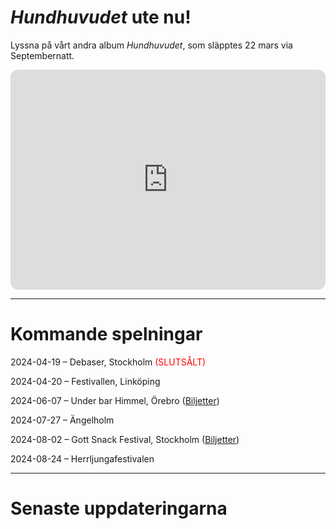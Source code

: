 
# *Hundhuvudet* ute nu!

Lyssna på vårt andra album *Hundhuvudet*, som släpptes 22 mars via Septembernatt.

<iframe style="border-radius:12px" src="https://open.spotify.com/embed/album/7Ec5WAhUNMu6Wqbj4YjTJb?utm_source=generator&theme=0" width="100%" height="352" frameBorder="0" allowfullscreen="" allow="autoplay; clipboard-write; encrypted-media; fullscreen; picture-in-picture" loading="lazy"></iframe>

---

# Kommande spelningar

2024-04-19 – Debaser, Stockholm <span style="color:red">(SLUTSÅLT)</span>

2024-04-20 – Festivallen, Linköping

2024-06-07 – Under bar Himmel, Örebro ([Biljetter](https://www.tickster.com/sv/events/x2cvw3avgtpz9l7/2024-06-07/hastpojken-division-7-under-bar-himmel))

2024-07-27 – Ängelholm

2024-08-02 – Gott Snack Festival, Stockholm ([Biljetter](https://billetto.se/e/gott-snack-festival-biljetter-969436))

2024-08-24 – Herrljungafestivalen 

---

# Senaste uppdateringarna
